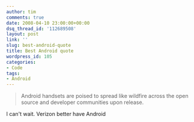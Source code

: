 ```yaml
---
author: tim
comments: true
date: 2008-04-10 23:00:00+00:00
dsq_thread_id: '112689508'
layout: post
link: ''
slug: best-android-quote
title: Best Android quote
wordpress_id: 105
categories:
- Code
tags:
- Android
---
```


> Android handsets are poised to spread like wildfire across the open source and
developer communities upon release.  
  
I can't wait. Verizon better have Android

